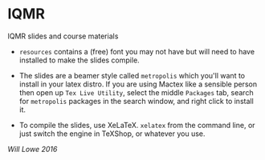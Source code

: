 # IQMR

IQMR slides and course materials

* `resources` contains a (free) font you may not have but will need to
  have installed to make the slides compile.

* The slides are a beamer style called `metropolis` which you'll want to install
  in your latex distro.  If you are using Mactex like a sensible person then open
  up `Tex Live Utility`, select the middle `Packages` tab, search for `metropolis` 
  packages in the search window, and right click to install it.

* To compile the slides, use XeLaTeX. `xelatex` from the command line,
  or just switch the engine in TeXShop, or whatever you use.



*Will Lowe 2016*